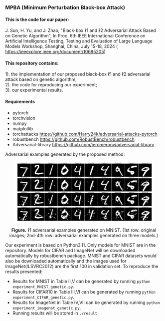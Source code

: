 ### MPBA (Minimum Perturbation Black-box Attack)
#### This is the code for our paper:<br>
J. Sun, H. Yu, and J. Zhao, "Black-box ℓ1 and ℓ2 Adversarial Attack Based on
Genetic Algorithm", In Proc. 6th IEEE International Conference on Artificial Intelligence Testing,
Testing and Evaluation of Large Language Models Workshop, Shanghai, China, July 15-18, 2024
( https://ieeexplore.ieee.org/document/10685205)
#### This repository contains:<br>
1). the implementation of our proposed black-box ℓ1 and ℓ2 adversarial attack based on genetic algorithm;<br>
2). the code for reproducing our experiment;<br>
3). our experimental results.<br>
#### Requirements
- pytorch
- torchvision
- numpy
- matplotlib
- torchattacks https://github.com/Harry24k/adversarial-attacks-pytorch
- robustbench https://github.com/RobustBench/robustbench
- Adversarial-library https://github.com/jeromerony/adversarial-library


Adversarial examples generated by the proposed method:
<p align="center">
    <img src="GA_AE_mnist_L1.png" width="450">
</p>
<p align="center">
<b>Figure.</b> ℓ1 adversarial examples generated on MNIST. (1st row: original images; 2nd-4th row: adversarial examples generated on three models.)
</p>

Our experiment is based on Python3.11. Only models for MNIST are in the repository. Models for CIFAR and ImageNet will be downloaded automatically by robustbench package. MNIST and CIFAR datasets would also be downloaded automatically and the images used for ImageNet(ILSVRC2012) are the first 100 in validation set. To reproduce the results presented:

- Results for MNIST in Table II,V can be generated by running  ```python experiment_MNIST_genetic.py```.<br>
- Results for CIFAR10 in Table III,VI can be generated by running  ```python experiment_CIFAR_genetic.py```.<br>
- Results for ImageNet in Table IV,VII can be generated by running  ```python experiment_imagenet_genetic.py```.<br>
- Running results will be stored in ```./result```
